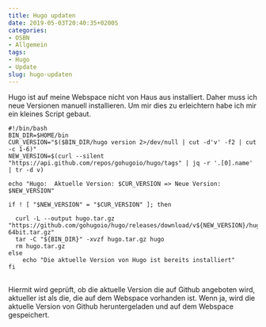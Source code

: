 ```yaml
---
title: Hugo updaten
date: 2019-05-03T20:40:35+0200S
categories:
- OSBN
- Allgemein
tags:
- Hugo
- Update
slug: hugo-updaten
---
```

Hugo ist auf meine Webspace nicht von Haus aus installiert. Daher muss ich neue Versionen manuell installieren. Um mir dies zu erleichtern habe ich mir ein kleines Script gebaut.

<pre class="line-numbers language-bash" style="white-space:pre-wrap;">
<code class="language-bash">#!/bin/bash
BIN_DIR=$HOME/bin
CUR_VERSION="$($BIN_DIR/hugo version 2>/dev/null | cut -d'v' -f2 | cut -c 1-6)"
NEW_VERSION=$(curl --silent "https://api.github.com/repos/gohugoio/hugo/tags" | jq -r '.[0].name' | tr -d v)

echo "Hugo:  Aktuelle Version: $CUR_VERSION => Neue Version: $NEW_VERSION"

if ! [ "$NEW_VERSION" = "$CUR_VERSION" ]; then

  curl -L --output hugo.tar.gz "https://github.com/gohugoio/hugo/releases/download/v${NEW_VERSION}/hugo_${NEW_VERSION}_Linux-64bit.tar.gz"
  tar -C "${BIN_DIR}" -xvzf hugo.tar.gz hugo
  rm hugo.tar.gz
else
    echo "Die aktuelle Version von Hugo ist bereits installiert"
fi
</code>
</pre>

Hiermit wird geprüft, ob die aktuelle Version die auf Github angeboten wird, aktueller ist als die, die auf dem Webspace vorhanden ist. Wenn ja, wird die aktuelle Version von Github heruntergeladen und auf dem Webspace gespeichert.